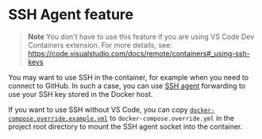 # SSH Agent feature

> **Note**
> You don't have to use this feature if you are using VS Code Dev Containers extension.
> For more details, see: <https://code.visualstudio.com/docs/remote/containers#_using-ssh-keys>

You may want to use SSH in the container, for example when you need to connect to GitHub.
In such a case, you can use [SSH agent](https://www.ssh.com/ssh/agent) forwarding to use your SSH key stored in the Docker host.

If you want to use SSH without VS Code, you can copy
[`docker-compose.override.example.yml`](./docker-compose.override.yml)
to `docker-compose.override.yml` in the project root directory
to mount the SSH agent socket into the container.
